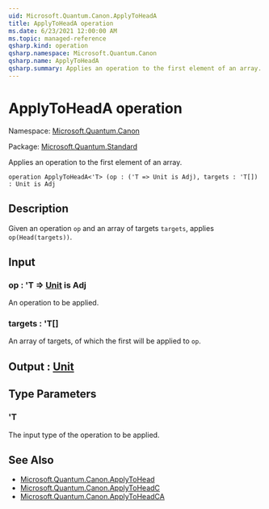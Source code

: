 ```yaml
---
uid: Microsoft.Quantum.Canon.ApplyToHeadA
title: ApplyToHeadA operation
ms.date: 6/23/2021 12:00:00 AM
ms.topic: managed-reference
qsharp.kind: operation
qsharp.namespace: Microsoft.Quantum.Canon
qsharp.name: ApplyToHeadA
qsharp.summary: Applies an operation to the first element of an array.
---
```


# ApplyToHeadA operation

Namespace: [Microsoft.Quantum.Canon](xref:Microsoft.Quantum.Canon)

Package: [Microsoft.Quantum.Standard](https://nuget.org/packages/Microsoft.Quantum.Standard)


Applies an operation to the first element of an array.

```qsharp
operation ApplyToHeadA<'T> (op : ('T => Unit is Adj), targets : 'T[]) : Unit is Adj
```


## Description

Given an operation `op` and an array of targets `targets`,applies `op(Head(targets))`.

## Input

### op : 'T => [Unit](xref:microsoft.quantum.qsharp.valueliterals#unit-literal)  is Adj

An operation to be applied.


### targets : 'T[]

An array of targets, of which the first will be applied to `op`.



## Output : [Unit](xref:microsoft.quantum.qsharp.valueliterals#unit-literal)



## Type Parameters

### 'T

The input type of the operation to be applied.

## See Also

- [Microsoft.Quantum.Canon.ApplyToHead](xref:Microsoft.Quantum.Canon.ApplyToHead)
- [Microsoft.Quantum.Canon.ApplyToHeadC](xref:Microsoft.Quantum.Canon.ApplyToHeadC)
- [Microsoft.Quantum.Canon.ApplyToHeadCA](xref:Microsoft.Quantum.Canon.ApplyToHeadCA)